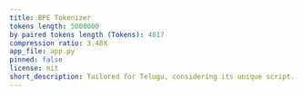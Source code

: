 ```yaml
---
title: BPE Tokenizer
tokens length: 5000000
by paired tokens length (Tokens): 4817
compression ratio: 3.48X
app_file: app.py
pinned: false
license: mit
short_description: Tailored for Telugu, considering its unique script.
---
```


